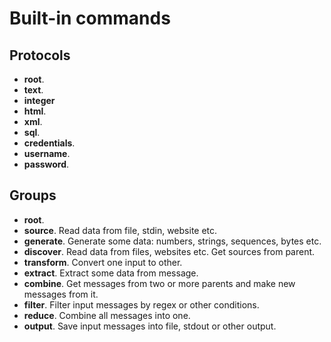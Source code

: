 # Built-in commands

## Protocols

* **root**.
* **text**.
* **integer**
* **html**.
* **xml**.
* **sql**.
* **credentials**.
* **username**.
* **password**.

## Groups

* **root**.
* **source**. Read data from file, stdin, website etc.
* **generate**. Generate some data: numbers, strings, sequences, bytes etc.
* **discover**. Read data from files, websites etc. Get sources from parent.
* **transform**. Convert one input to other.
* **extract**. Extract some data from message.
* **combine**. Get messages from two or more parents and make new messages from it.
* **filter**. Filter input messages by regex or other conditions.
* **reduce**. Combine all messages into one.
* **output**. Save input messages into file, stdout or other output.
